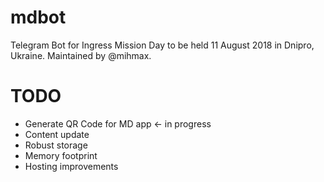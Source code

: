 # mdbot
Telegram Bot for Ingress Mission Day to be held 11 August 2018 in Dnipro, Ukraine.
Maintained by @mihmax.

# TODO

* Generate QR Code for MD app <- in progress
* Content update
* Robust storage
* Memory footprint
* Hosting improvements